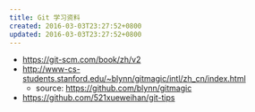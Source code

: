```yaml
---
title: Git 学习资料
created: 2016-03-03T23:27:52+0800
updated: 2016-03-03T23:27:52+0800
---
```



- https://git-scm.com/book/zh/v2
- http://www-cs-students.stanford.edu/~blynn/gitmagic/intl/zh_cn/index.html
  - source: https://github.com/blynn/gitmagic
- https://github.com/521xueweihan/git-tips
